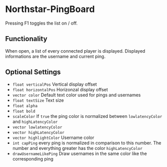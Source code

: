 # Northstar-PingBoard
Pressing F1 toggles the list on / off.
## Functionality
When open, a list of every connected player is displayed. Displayed informations are the username and current ping.

## Optional Settings
* `float verticalPos` Vertical display offset
* `float horizontalPos` Horizonzal display offset
* `vector color` Default text color used for pings and usernames
* `float textSize` Text size
* `float alpha`
* `float bold`
* `scaleColor` If `true` the ping color is normalized between `lowlatencyColor` and `highLatencyColor`
* `vector lowlatencyColor`
* `vector highLatencyColor`
* `vector highlightColor` Username color
* `int capPing` every ping is normalized in comparison to this number. The number and everything greater has the color `highLatencyColor`
* `drawUsernameLikePing` Draw usernames in the same color like the corresponding ping

